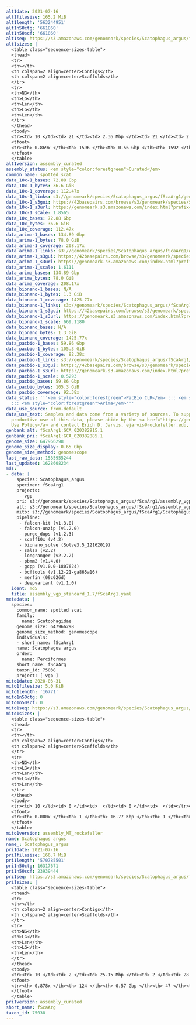 ```yaml
---
alt1date: 2021-07-16
alt1filesize: 165.2 MiB
alt1length: '563244951'
alt1n50ctg: '661860'
alt1n50scf: '661860'
alt1seq: https://s3.amazonaws.com/genomeark/species/Scatophagus_argus/fScaArg1/assembly_curated/fScaArg1.alt.cur.20210716.fasta.gz
alt1sizes: |
  <table class="sequence-sizes-table">
  <thead>
  <tr>
  <th></th>
  <th colspan=2 align=center>Contigs</th>
  <th colspan=2 align=center>Scaffolds</th>
  </tr>
  <tr>
  <th>NG</th>
  <th>LG</th>
  <th>Len</th>
  <th>LG</th>
  <th>Len</th>
  </tr>
  </thead>
  <tbody>
  <tr><td> 10 </td><td> 21 </td><td> 2.36 Mbp </td><td> 21 </td><td> 2.36 Mbp </td></tr><tr><td> 20 </td><td> 54 </td><td> 1.73 Mbp </td><td> 54 </td><td> 1.73 Mbp </td></tr><tr><td> 30 </td><td> 96 </td><td> 1.34 Mbp </td><td> 96 </td><td> 1.34 Mbp </td></tr><tr><td> 40 </td><td> 154 </td><td> 0.94 Mbp </td><td> 154 </td><td> 0.94 Mbp </td></tr><tr style="background-color:#cccccc;"><td> 50 </td><td> 236 </td><td> 0.66 Mbp </td><td> 236 </td><td> 0.66 Mbp </td></tr><tr><td> 60 </td><td> 356 </td><td> 443.95 Kbp </td><td> 356 </td><td> 443.95 Kbp </td></tr><tr><td> 70 </td><td> 547 </td><td> 255.09 Kbp </td><td> 547 </td><td> 255.09 Kbp </td></tr><tr><td> 80 </td><td> 917 </td><td> 121.26 Kbp </td><td> 917 </td><td> 121.26 Kbp </td></tr><tr><td> 90 </td><td> 0 </td><td>  </td><td> 0 </td><td>  </td></tr><tr><td> 100 </td><td> 0 </td><td>  </td><td> 0 </td><td>  </td></tr></tbody>
  <tfoot>
  <tr><th> 0.869x </th><th> 1596 </th><th> 0.56 Gbp </th><th> 1592 </th><th> 0.56 Gbp </th></tr>
  </tfoot>
  </table>
alt1version: assembly_curated
assembly_status: <em style="color:forestgreen">Curated</em>
common_name: spotted scat
data_10x-1_bases: 72.88 Gbp
data_10x-1_bytes: 36.6 GiB
data_10x-1_coverage: 112.47x
data_10x-1_links: s3://genomeark/species/Scatophagus_argus/fScaArg1/genomic_data/10x/<br>
data_10x-1_s3gui: https://42basepairs.com/browse/s3/genomeark/species/Scatophagus_argus/fScaArg1/genomic_data/10x/
data_10x-1_s3url: https://genomeark.s3.amazonaws.com/index.html?prefix=species/Scatophagus_argus/fScaArg1/genomic_data/10x/
data_10x-1_scale: 1.8565
data_10x_bases: 72.88 Gbp
data_10x_bytes: 36.6 GiB
data_10x_coverage: 112.47x
data_arima-1_bases: 134.89 Gbp
data_arima-1_bytes: 78.0 GiB
data_arima-1_coverage: 208.17x
data_arima-1_links: s3://genomeark/species/Scatophagus_argus/fScaArg1/genomic_data/arima/<br>
data_arima-1_s3gui: https://42basepairs.com/browse/s3/genomeark/species/Scatophagus_argus/fScaArg1/genomic_data/arima/
data_arima-1_s3url: https://genomeark.s3.amazonaws.com/index.html?prefix=species/Scatophagus_argus/fScaArg1/genomic_data/arima/
data_arima-1_scale: 1.6111
data_arima_bases: 134.89 Gbp
data_arima_bytes: 78.0 GiB
data_arima_coverage: 208.17x
data_bionano-1_bases: N/A
data_bionano-1_bytes: 1.3 GiB
data_bionano-1_coverage: 1425.77x
data_bionano-1_links: s3://genomeark/species/Scatophagus_argus/fScaArg1/genomic_data/bionano/<br>
data_bionano-1_s3gui: https://42basepairs.com/browse/s3/genomeark/species/Scatophagus_argus/fScaArg1/genomic_data/bionano/
data_bionano-1_s3url: https://genomeark.s3.amazonaws.com/index.html?prefix=species/Scatophagus_argus/fScaArg1/genomic_data/bionano/
data_bionano-1_scale: 669.1180
data_bionano_bases: N/A
data_bionano_bytes: 1.3 GiB
data_bionano_coverage: 1425.77x
data_pacbio-1_bases: 59.86 Gbp
data_pacbio-1_bytes: 105.3 GiB
data_pacbio-1_coverage: 92.38x
data_pacbio-1_links: s3://genomeark/species/Scatophagus_argus/fScaArg1/genomic_data/pacbio/<br>
data_pacbio-1_s3gui: https://42basepairs.com/browse/s3/genomeark/species/Scatophagus_argus/fScaArg1/genomic_data/pacbio/
data_pacbio-1_s3url: https://genomeark.s3.amazonaws.com/index.html?prefix=species/Scatophagus_argus/fScaArg1/genomic_data/pacbio/
data_pacbio-1_scale: 0.5293
data_pacbio_bases: 59.86 Gbp
data_pacbio_bytes: 105.3 GiB
data_pacbio_coverage: 92.38x
data_status: '''<em style="color:forestgreen">PacBio CLR</em> ::: <em style="color:forestgreen">10x</em>
  ::: <em style="color:forestgreen">Arima</em>'''
data_use_source: from-default
data_use_text: Samples and data come from a variety of sources. To support fair and
  productive use of this data, please abide by the <a href="https://genome10k.soe.ucsc.edu/data-use-policies/">Data
  Use Policy</a> and contact Erich D. Jarvis, ejarvis@rockefeller.edu, with any questions.
genbank_alt: fScaArg1:GCA_020382915.1
genbank_pri: fScaArg1:GCA_020382885.1
genome_size: 647966298
genome_size_display: 0.65 Gbp
genome_size_method: genomescope
last_raw_data: 1585955244
last_updated: 1628608234
mds:
- data: |
    species: Scatophagus_argus
    specimen: fScaArg1
    projects:
     - vgp
    pri: s3://genomeark/species/Scatophagus_argus/fScaArg1/assembly_vgp_standard_1.7/fScaArg1.pri.20210531.fa.gz
    alt: s3://genomeark/species/Scatophagus_argus/fScaArg1/assembly_vgp_standard_1.7/fScaArg1.alt.20210531.fa.gz
    mito: s3://genomeark/species/Scatophagus_argus/fScaArg1/Scatophagus_argus/fScaArg1/assembly_MT_rockefeller/fScaArg1.MT.20200331.fasta.gz
    pipeline:
     - falcon-kit (v1.3.0)
     - falcon-unzip (v1.2.0)
     - purge_dups (v1.2.3)
     - scaff10x (v4.2)
     - bionano_solve (Solve3.5_12162019)
     - salsa (v2.2)
     - longranger (v2.2.2)
     - pbmm2 (v1.4.0)
     - gcpp (v1.0.0-1807624)
     - bcftools (v1.12-21-ga865a16)
     - merfin (09c026d)
     - deepvariant (v1.1.0)
  ident: md5
  title: assembly_vgp_standard_1.7/fScaArg1.yaml
metadata: |
  species:
    common_name: spotted scat
    family:
      name: Scatophagidae
    genome_size: 647966298
    genome_size_method: genomescope
    individuals:
    - short_name: fScaArg1
    name: Scatophagus argus
    order:
      name: Perciformes
    short_name: fScaArg
    taxon_id: 75038
    project: [ vgp ]
mito1date: 2020-03-31
mito1filesize: 5.0 KiB
mito1length: '16771'
mito1n50ctg: 0
mito1n50scf: 0
mito1seq: https://s3.amazonaws.com/genomeark/species/Scatophagus_argus/fScaArg1/assembly_MT_rockefeller/fScaArg1.MT.20200331.fasta.gz
mito1sizes: |
  <table class="sequence-sizes-table">
  <thead>
  <tr>
  <th></th>
  <th colspan=2 align=center>Contigs</th>
  <th colspan=2 align=center>Scaffolds</th>
  </tr>
  <tr>
  <th>NG</th>
  <th>LG</th>
  <th>Len</th>
  <th>LG</th>
  <th>Len</th>
  </tr>
  </thead>
  <tbody>
  <tr><td> 10 </td><td> 0 </td><td>  </td><td> 0 </td><td>  </td></tr><tr><td> 20 </td><td> 0 </td><td>  </td><td> 0 </td><td>  </td></tr><tr><td> 30 </td><td> 0 </td><td>  </td><td> 0 </td><td>  </td></tr><tr><td> 40 </td><td> 0 </td><td>  </td><td> 0 </td><td>  </td></tr><tr style="background-color:#cccccc;"><td> 50 </td><td> 0 </td><td style="background-color:#ff8888;">  </td><td> 0 </td><td style="background-color:#ff8888;">  </td></tr><tr><td> 60 </td><td> 0 </td><td>  </td><td> 0 </td><td>  </td></tr><tr><td> 70 </td><td> 0 </td><td>  </td><td> 0 </td><td>  </td></tr><tr><td> 80 </td><td> 0 </td><td>  </td><td> 0 </td><td>  </td></tr><tr><td> 90 </td><td> 0 </td><td>  </td><td> 0 </td><td>  </td></tr><tr><td> 100 </td><td> 0 </td><td>  </td><td> 0 </td><td>  </td></tr></tbody>
  <tfoot>
  <tr><th> 0.000x </th><th> 1 </th><th> 16.77 Kbp </th><th> 1 </th><th> 16.77 Kbp </th></tr>
  </tfoot>
  </table>
mito1version: assembly_MT_rockefeller
name: Scatophagus argus
name_: Scatophagus_argus
pri1date: 2021-07-16
pri1filesize: 166.7 MiB
pri1length: '570785501'
pri1n50ctg: 16317671
pri1n50scf: 23939444
pri1seq: https://s3.amazonaws.com/genomeark/species/Scatophagus_argus/fScaArg1/assembly_curated/fScaArg1.pri.cur.20210716.fasta.gz
pri1sizes: |
  <table class="sequence-sizes-table">
  <thead>
  <tr>
  <th></th>
  <th colspan=2 align=center>Contigs</th>
  <th colspan=2 align=center>Scaffolds</th>
  </tr>
  <tr>
  <th>NG</th>
  <th>LG</th>
  <th>Len</th>
  <th>LG</th>
  <th>Len</th>
  </tr>
  </thead>
  <tbody>
  <tr><td> 10 </td><td> 2 </td><td> 25.15 Mbp </td><td> 2 </td><td> 28.10 Mbp </td></tr><tr><td> 20 </td><td> 5 </td><td> 21.80 Mbp </td><td> 4 </td><td> 27.51 Mbp </td></tr><tr><td> 30 </td><td> 8 </td><td> 19.67 Mbp </td><td> 6 </td><td> 26.94 Mbp </td></tr><tr><td> 40 </td><td> 11 </td><td> 19.03 Mbp </td><td> 9 </td><td> 24.45 Mbp </td></tr><tr style="background-color:#cccccc;"><td> 50 </td><td> 15 </td><td style="background-color:#88ff88;"> 16.32 Mbp </td><td> 12 </td><td style="background-color:#88ff88;"> 23.94 Mbp </td></tr><tr><td> 60 </td><td> 19 </td><td> 11.44 Mbp </td><td> 14 </td><td> 23.09 Mbp </td></tr><tr><td> 70 </td><td> 27 </td><td> 6.85 Mbp </td><td> 17 </td><td> 21.99 Mbp </td></tr><tr><td> 80 </td><td> 42 </td><td> 2.59 Mbp </td><td> 20 </td><td> 20.05 Mbp </td></tr><tr><td> 90 </td><td> 0 </td><td>  </td><td> 0 </td><td>  </td></tr><tr><td> 100 </td><td> 0 </td><td>  </td><td> 0 </td><td>  </td></tr></tbody>
  <tfoot>
  <tr><th> 0.878x </th><th> 124 </th><th> 0.57 Gbp </th><th> 47 </th><th> 0.57 Gbp </th></tr>
  </tfoot>
  </table>
pri1version: assembly_curated
short_name: fScaArg
taxon_id: 75038
---
```

